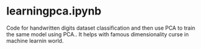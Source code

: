 # learningpca.ipynb
Code for handwritten digits dataset classification and then use PCA to train the same model using PCA.. It helps with famous dimensionality curse in machine learnin world.
